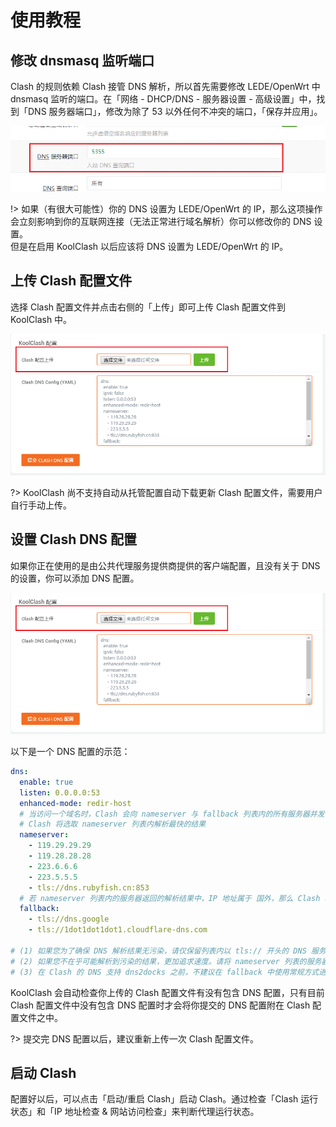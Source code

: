 # 使用教程

## 修改 dnsmasq 监听端口

Clash 的规则依赖 Clash 接管 DNS 解析，所以首先需要修改 LEDE/OpenWrt 中 dnsmasq 监听的端口。在「网络 - DHCP/DNS - 服务器设置 - 高级设置」中，找到「DNS 服务器端口」，修改为除了 53 以外任何不冲突的端口，「保存并应用」。

![](img/usage-1.png)

!> 如果（有很大可能性）你的 DNS 设置为 LEDE/OpenWrt 的 IP，那么这项操作会立刻影响到你的互联网连接（无法正常进行域名解析）你可以修改你的 DNS 设置。  
但是在启用 KoolClash 以后应该将 DNS 设置为 LEDE/OpenWrt 的 IP。

## 上传 Clash 配置文件

选择 Clash 配置文件并点击右侧的「上传」即可上传 Clash 配置文件到 KoolClash 中。

![](img/usage-2.png)

?> KoolClash 尚不支持自动从托管配置自动下载更新 Clash 配置文件，需要用户自行手动上传。

## 设置 Clash DNS 配置

如果你正在使用的是由公共代理服务提供商提供的客户端配置，且没有关于 DNS 的设置，你可以添加 DNS 配置。

![](img/usage-2.png)

以下是一个 DNS 配置的示范：

```yaml
dns:
  enable: true
  listen: 0.0.0.0:53
  enhanced-mode: redir-host
  # 当访问一个域名时，Clash 会向 nameserver 与 fallback 列表内的所有服务器并发请求，得到域名对应的 IP 地址
  # Clash 将选取 nameserver 列表内解析最快的结果
  nameserver:
    - 119.29.29.29
    - 119.28.28.28
    - 223.6.6.6
    - 223.5.5.5
    - tls://dns.rubyfish.cn:853
  # 若 nameserver 列表内的服务器返回的解析结果中，IP 地址属于 国外，那么 Clash 将选择 fallback 列表内，解析最快的结果
  fallback:
    - tls://dns.google
    - tls://1dot1dot1dot1.cloudflare-dns.com

# (1) 如果您为了确保 DNS 解析结果无污染，请仅保留列表内以 tls:// 开头的 DNS 服务器，但是通常对于国内没有太大必要
# (2) 如果您不在乎可能解析到污染的结果，更加追求速度。请将 nameserver 列表的服务器插入至 fallback 列表内，并移除重复项
# (3) 在 Clash 的 DNS 支持 dns2docks 之前，不建议在 fallback 中使用常规方式进行解析（即直接配置 IP）
```

KoolClash 会自动检查你上传的 Clash 配置文件有没有包含 DNS 配置，只有目前 Clash 配置文件中没有包含 DNS 配置时才会将你提交的 DNS 配置附在 Clash 配置文件之中。

?> 提交完 DNS 配置以后，建议重新上传一次 Clash 配置文件。

## 启动 Clash

配置好以后，可以点击「启动/重启 Clash」启动 Clash。通过检查「Clash 运行状态」和「IP 地址检查 & 网站访问检查」来判断代理运行状态。
